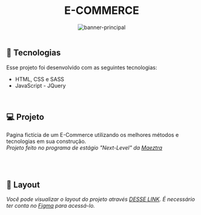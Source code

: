 <h1 align="center"> E-COMMERCE </h1>
<div align="center">
<img  alt=banner-principal src="imagens/banner-readme.png">
</div>


<br>

## 🚀 Tecnologias

Esse projeto foi desenvolvido com as seguintes tecnologias:

- HTML, CSS e SASS
- JavaScript - JQuery 
<br>

## 💻 Projeto

Pagina fictícia de um E-Commerce utilizando os melhores métodos e tecnologias em sua construção.<br>
*Projeto feito no programa de estágio "Next-Level" da [Maeztra](https://maeztra.com/)*

<br><br>

## 🔖 Layout

*Você pode visualizar o layout do projeto através [DESSE LINK]( https://www.figma.com/file/3RqPfS5PW9whbQNCTTaoqA/%5B2020-09%5D-MZ---Layout-Teste-de-vagas-para-time-de-Devs). É necessário ter conta no [Figma](https://figma.com) para acessá-lo.*
